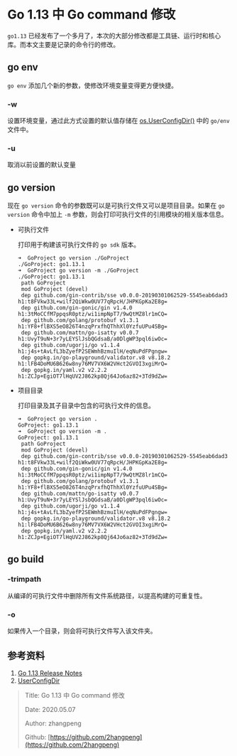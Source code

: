 # Go 1.13 中 Go command 修改

`go1.13` 已经发布了一个多月了，本次的大部分修改都是工具链、运行时和核心库。而本文主要是记录的命令行的修改。

## go env

`go env` 添加几个新的参数，使修改环境变量变得更方便快捷。

### -w

设置环境变量，通过此方式设置的默认值存储在 [os.UserConfigDir()](https://golang.org/pkg/os/#UserConfigDir) 中的 `go/env` 文件中。

### -u

取消以前设置的默认变量

## go version

现在 `go version` 命令的参数既可以是可执行文件又可以是项目目录。如果在 `go version` 命令中加上 `-m` 参数，则会打印可执行文件的引用模块的相关版本信息。

* 可执行文件

  打印用于构建该可执行文件的 `go sdk` 版本。

  ```text
  ➜  GoProject go version ./GoProject
  ./GoProject: go1.13.1
  ➜  GoProject go version -m ./GoProject
  ./GoProject: go1.13.1
   path GoProject
   mod GoProject (devel)
   dep github.com/gin-contrib/sse v0.0.0-20190301062529-5545eab6dad3 h1:t8FVkw33L+wilf2QiWkw0UV77qRpcH/JHPKGpKa2E8g=
   dep github.com/gin-gonic/gin v1.4.0 h1:3tMoCCfM7ppqsR0ptz/wi1impNpT7/9wQtMZ8lr1mCQ=
   dep github.com/golang/protobuf v1.3.1 h1:YF8+flBXS5eO826T4nzqPrxfhQThhXl0YzfuUPu4SBg=
   dep github.com/mattn/go-isatty v0.0.7 h1:UvyT9uN+3r7yLEYSlJsbQGdsaB/a0DlgWP3pql6iwOc=
   dep github.com/ugorji/go v1.1.4 h1:j4s+tAvLfL3bZyefP2SEWmhBzmuIlH/eqNuPdFPgngw=
   dep gopkg.in/go-playground/validator.v8 v8.18.2 h1:lFB4DoMU6B626w8ny76MV7VX6W2VHct2GVOI3xgiMrQ=
   dep gopkg.in/yaml.v2 v2.2.2 h1:ZCJp+EgiOT7lHqUV2J862kp8Qj64Jo6az82+3Td9dZw=
  ```

* 项目目录

  打印目录及其子目录中包含的可执行文件的信息。

  ```text
  ➜  GoProject go version .
  GoProject: go1.13.1
  ➜  GoProject go version -m .
  GoProject: go1.13.1
   path GoProject
   mod GoProject (devel)
   dep github.com/gin-contrib/sse v0.0.0-20190301062529-5545eab6dad3 h1:t8FVkw33L+wilf2QiWkw0UV77qRpcH/JHPKGpKa2E8g=
   dep github.com/gin-gonic/gin v1.4.0 h1:3tMoCCfM7ppqsR0ptz/wi1impNpT7/9wQtMZ8lr1mCQ=
   dep github.com/golang/protobuf v1.3.1 h1:YF8+flBXS5eO826T4nzqPrxfhQThhXl0YzfuUPu4SBg=
   dep github.com/mattn/go-isatty v0.0.7 h1:UvyT9uN+3r7yLEYSlJsbQGdsaB/a0DlgWP3pql6iwOc=
   dep github.com/ugorji/go v1.1.4 h1:j4s+tAvLfL3bZyefP2SEWmhBzmuIlH/eqNuPdFPgngw=
   dep gopkg.in/go-playground/validator.v8 v8.18.2 h1:lFB4DoMU6B626w8ny76MV7VX6W2VHct2GVOI3xgiMrQ=
   dep gopkg.in/yaml.v2 v2.2.2 h1:ZCJp+EgiOT7lHqUV2J862kp8Qj64Jo6az82+3Td9dZw=
  ```

## go build

### -trimpath

从编译的可执行文件中删除所有文件系统路径，以提高构建的可重复性。

### -o

如果传入一个目录，则会将可执行文件写入该文件夹。

## 参考资料

1. [Go 1.13 Release Notes](https://golang.org/doc/go1.13)
2. [UserConfigDir](https://golang.org/pkg/os/#UserConfigDir)

> Title: Go 1.13 中 Go command 修改
>
> Date: 2020.05.07
>
> Author: zhangpeng
>
> Github: [https://github.com/2hangpeng](https://github.com/2hangpeng)
